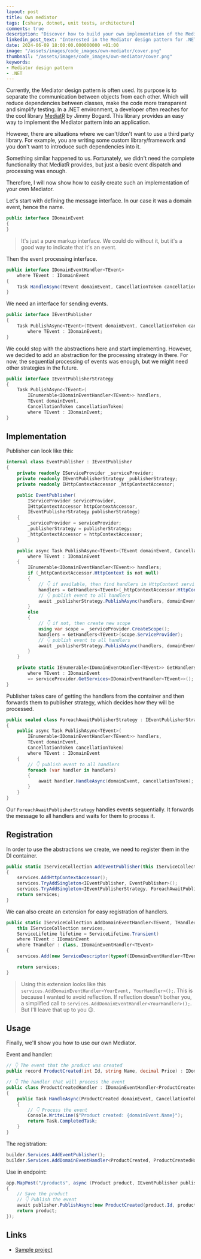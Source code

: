 ```yaml
---
layout: post
title: Own mediator
tags: [csharp, dotnet, unit tests, architecture]
comments: true
description: "Discover how to build your own implementation of the Mediator design pattern in a .NET environment without third-party libraries."
linkedin_post_text: "Interested in the Mediator design pattern for .NET? Check out how you can create your own implementation without third-party libraries. 🎯💻 {link to blogpost}"
date: 2024-06-09 18:00:00.000000000 +01:00 
image: "/assets/images/code_images/own-mediator/cover.png"
thumbnail: "/assets/images/code_images/own-mediator/cover.png"
keywords:
- Mediator design pattern
- .NET
---
```


Currently, the Mediator design pattern is often used. Its purpose is to separate the communication between objects from each other. Which will reduce dependencies between classes, make the code more transparent and simplify testing. 
In a .NET environment, a developer often reaches for the cool library [MediatR](https://github.com/jbogard/MediatR) by Jimmy Bogard. This library provides an easy way to implement the Mediator pattern into an application.

However, there are situations where we can't/don't want to use a third party library. For example, you are writing some custom library/framework and you don't want to introduce such dependencies into it.

Something similar happened to us. Fortunately, we didn't need the complete functionality that MediatR provides, but just a basic event dispatch and processing was enough.

Therefore, I will now show how to easily create such an implementation of your own Mediator.

Let's start with defining the message interface. In our case it was a domain event, hence the name.

```csharp
public interface IDomainEvent
{
}
```

> It's just a pure markup interface. We could do without it, but it's a good way to indicate that it's an event.

Then the event processing interface.

```csharp
public interface IDomainEventHandler<TEvent> 
    where TEvent : IDomainEvent
{
    Task HandleAsync(TEvent domainEvent, CancellationToken cancellationToken = default);
}
```

We need an interface for sending events.

```csharp
public interface IEventPublisher
{
    Task PublishAsync<TEvent>(TEvent domainEvent, CancellationToken cancellationToken = default)
        where TEvent : IDomainEvent;
}
```

We could stop with the abstractions here and start implementing. However, we decided to add an abstraction for the processing strategy in there. For now, the sequential processing of events was enough, but we might need other strategies in the future.

```csharp
public interface IEventPublisherStrategy
{
    Task PublishAsync<TEvent>(
        IEnumerable<IDomainEventHandler<TEvent>> handlers,
        TEvent domainEvent,
        CancellationToken cancellationToken)
        where TEvent : IDomainEvent;
}
```

## Implementation

Publisher can look like this:

```csharp
internal class EventPublisher : IEventPublisher
{
    private readonly IServiceProvider _serviceProvider;
    private readonly IEventPublisherStrategy _publisherStrategy;
    private readonly IHttpContextAccessor _httpContextAccessor;

    public EventPublisher(
        IServiceProvider serviceProvider,
        IHttpContextAccessor httpContextAccessor,
        IEventPublisherStrategy publisherStrategy)
    {
        _serviceProvider = serviceProvider;
        _publisherStrategy = publisherStrategy;
        _httpContextAccessor = httpContextAccessor;
    }

    public async Task PublishAsync<TEvent>(TEvent domainEvent, CancellationToken cancellationToken = default)
        where TEvent : IDomainEvent
    {
        IEnumerable<IDomainEventHandler<TEvent>> handlers;
        if (_httpContextAccessor.HttpContext is not null)
        {
            // 👇 if available, then find handlers in HttpContext services
            handlers = GetHandlers<TEvent>(_httpContextAccessor.HttpContext.RequestServices);
            // 👇 publish event to all handlers
            await _publisherStrategy.PublishAsync(handlers, domainEvent, cancellationToken);
        }
        else
        {
            // 👇 if not, then create new scope
            using var scope = _serviceProvider.CreateScope();
            handlers = GetHandlers<TEvent>(scope.ServiceProvider);
            // 👇 publish event to all handlers
            await _publisherStrategy.PublishAsync(handlers, domainEvent, cancellationToken);
        }
    }

    private static IEnumerable<IDomainEventHandler<TEvent>> GetHandlers<TEvent>(IServiceProvider serviceProvider)
        where TEvent : IDomainEvent
        => serviceProvider.GetServices<IDomainEventHandler<TEvent>>();
}
```

Publisher takes care of getting the handlers from the container and then forwards them to publisher strategy, which decides how they will be processed.

```csharp
public sealed class ForeachAwaitPublisherStrategy : IEventPublisherStrategy
{
    public async Task PublishAsync<TEvent>(
        IEnumerable<IDomainEventHandler<TEvent>> handlers,
        TEvent domainEvent,
        CancellationToken cancellationToken)
        where TEvent : IDomainEvent
    {
        // 👇 publish event to all handlers
        foreach (var handler in handlers)
        {
            await handler.HandleAsync(domainEvent, cancellationToken);
        }
    }
}

```

Our `ForeachAwaitPublisherStrategy` handles events sequentially. It forwards the message to all handlers and waits for them to process it.

## Registration

In order to use the abstractions we create, we need to register them in the DI container.

```csharp
public static IServiceCollection AddEventPublisher(this IServiceCollection services)
{
    services.AddHttpContextAccessor();
    services.TryAddSingleton<IEventPublisher, EventPublisher>();
    services.TryAddSingleton<IEventPublisherStrategy, ForeachAwaitPublisherStrategy>();
    return services;
}
```

We can also create an extension for easy registration of handlers.

```csharp
public static IServiceCollection AddDomainEventHandler<TEvent, THandler>(
    this IServiceCollection services,
    ServiceLifetime lifetime = ServiceLifetime.Transient)
    where TEvent : IDomainEvent
    where THandler : class, IDomainEventHandler<TEvent>
{
    services.Add(new ServiceDescriptor(typeof(IDomainEventHandler<TEvent>), typeof(THandler), lifetime));

    return services;
}
```

> Using this extension looks like this `services.AddDomainEventHandler<YourEvent, YourHandler>();`. 
> This is because I wanted to avoid reflection. If reflection doesn't bother you, a simplified call to `services.AddDomainEventHandler<YourHandler>();`. 
> But I'll leave that up to you 😉.

## Usage

Finally, we'll show you how to use our own Mediator.

Event and handler:

```csharp
// 👇 The event that the product was created
public record ProductCreated(int Id, string Name, decimal Price) : IDomainEvent;

// 👇 The handler that will process the event
public class ProductCreatedHandler : IDomainEventHandler<ProductCreated>
{
    public Task HandleAsync(ProductCreated domainEvent, CancellationToken cancellationToken = default)
    {
        // 👇 Process the event
        Console.WriteLine($"Product created: {domainEvent.Name}");
        return Task.CompletedTask;
    }
}
```

The registration:

```csharp
builder.Services.AddEventPublisher();
builder.Services.AddDomainEventHandler<ProductCreated, ProductCreatedHandler>();
```

Use in endpoint:

```csharp
app.MapPost("/products", async (Product product, IEventPublisher publisher) =>
{
    // Save the product
    // 👇 Publish the event
    await publisher.PublishAsync(new ProductCreated(product.Id, product.Name, product.Price));
    return product;
});
```

## Links

- [Sample project](https://github.com/Burgyn/MMLib.Sample.Mediator)
